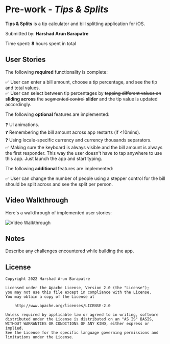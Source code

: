 # Pre-work - *Tips & Splits*

**Tips & Splits** is a tip calculator and bill splitting application for iOS.

Submitted by: **Harshad Arun Barapatre**

Time spent: **8** hours spent in total

## User Stories

The following **required** functionality is complete:

✅ User can enter a bill amount, choose a tip percentage, and see the tip and total values.  
✅ User can select between tip percentages by ~~tapping different values on~~ **sliding across** the ~~segmented control~~ **slider** and the tip value is updated accordingly.

The following **optional** features are implemented:

❓ UI animations.  
❓ Remembering the bill amount across app restarts (if <10mins).  
❓ Using locale-specific currency and currency thousands separators.   
✅ Making sure the keyboard is always visible and the bill amount is always the first responder. This way the user doesn't have to tap anywhere to use this app. Just launch the app and start typing.

The following **additional** features are implemented:

✅ User can change the number of people using a stepper control for the bill should be split across and see the split per person.

## Video Walkthrough

Here's a walkthrough of implemented user stories:

<img src='http://i.imgur.com/link/to/your/gif/file.gif' title='Video Walkthrough' width='' alt='Video Walkthrough' />

## Notes

Describe any challenges encountered while building the app.

## License

    Copyright 2022 Harshad Arun Barapatre

    Licensed under the Apache License, Version 2.0 (the "License");
    you may not use this file except in compliance with the License.
    You may obtain a copy of the License at

        http://www.apache.org/licenses/LICENSE-2.0

    Unless required by applicable law or agreed to in writing, software
    distributed under the License is distributed on an "AS IS" BASIS,
    WITHOUT WARRANTIES OR CONDITIONS OF ANY KIND, either express or implied.
    See the License for the specific language governing permissions and
    limitations under the License.
